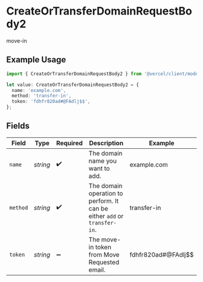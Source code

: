 # CreateOrTransferDomainRequestBody2

move-in

## Example Usage

```typescript
import { CreateOrTransferDomainRequestBody2 } from '@vercel/client/models/operations';

let value: CreateOrTransferDomainRequestBody2 = {
  name: 'example.com',
  method: 'transfer-in',
  token: 'fdhfr820ad#@FAdlj$$',
};
```

## Fields

| Field    | Type     | Required           | Description                                                               | Example             |
| -------- | -------- | ------------------ | ------------------------------------------------------------------------- | ------------------- |
| `name`   | _string_ | :heavy_check_mark: | The domain name you want to add.                                          | example.com         |
| `method` | _string_ | :heavy_check_mark: | The domain operation to perform. It can be either `add` or `transfer-in`. | transfer-in         |
| `token`  | _string_ | :heavy_minus_sign: | The move-in token from Move Requested email.                              | fdhfr820ad#@FAdlj$$ |
